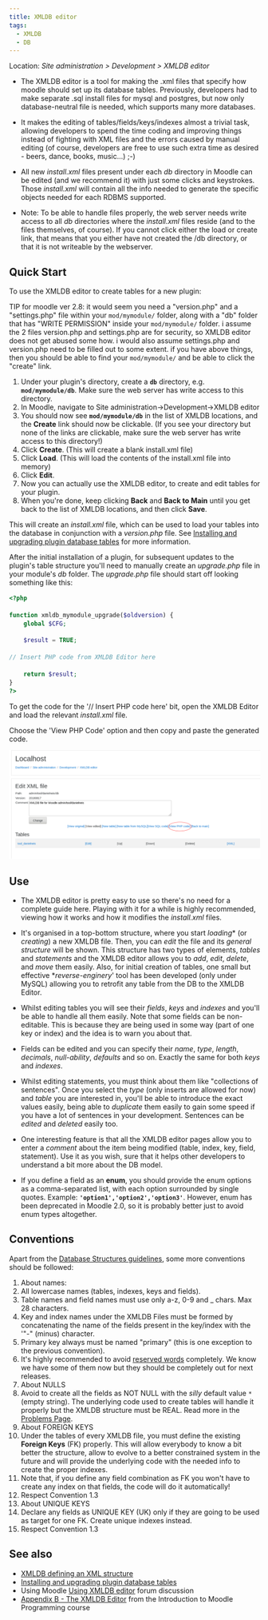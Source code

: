 ```yaml
---
title: XMLDB editor
tags:
  - XMLDB
  - DB
---
```

Location: *Site administration > Development > XMLDB editor*

- The XMLDB editor is a tool for making the .xml files that specify how moodle should set up its database tables. Previously, developers had to make separate .sql install files for mysql and postgres, but now only database-neutral file is needed, which supports many more databases.

- It makes the editing of tables/fields/keys/indexes almost a trivial task, allowing developers to spend  the time coding and improving things instead of fighting with XML files and the errors caused by manual editing (of course, developers are free to use such extra time as desired - beers, dance, books, music...) ;-)

- All new *install.xml* files present under each *db* directory in Moodle can be edited (and we recommend it) with just some clicks and keystrokes. Those *install.xml* will contain all the info needed to generate the specific objects needed for each RDBMS supported.

- Note: To be able to handle files properly, the web server needs write access to all *db* directories where the *install.xml* files reside (and to the files themselves, of course). If you cannot click either the load or create link, that means that you either have not created the /db directory, or that it is not writeable by the webserver.

## Quick Start

To use the XMLDB editor to create tables for a new plugin:

TIP for moodle ver 2.8: it would seem you need a "version.php" and a "settings.php" file within your `mod/mymodule/` folder, along with a "db" folder that has "WRITE PERMISSION" inside your `mod/mymodule/` folder. i assume the 2 files version.php and settings.php are for security, so XMLDB editor does not get abused some how. i would also assume settings.php and version.php need to be filled out to some extent. if you have above things, then you should be able to find your `mod/mymodule/` and be able to click the "create" link.

1. Under your plugin's directory, create a **`db`** directory, e.g. **`mod/mymodule/db`**. Make sure the web server has write access to this directory.
2. In Moodle, navigate to Site administration->Development->XMLDB editor
3. You should now see **`mod/mymodule/db`** in the list of XMLDB locations, and the **Create** link should now be clickable. (If you see your directory but none of the links are clickable, make sure the web server has write access to this directory!)
4. Click **Create**. (This will create a blank install.xml file)
5. Click **Load**. (This will load the contents of the install.xml file into memory)
6. Click **Edit**.
7. Now you can actually use the XMLDB editor, to create and edit tables for your plugin.
8. When you're done, keep clicking **Back** and **Back to Main** until you get back to the list of XMLDB locations, and then click **Save**.

This will create an *install.xml* file, which can be used to load your tables into the database in conjunction with a *version.php* file. See [Installing and upgrading plugin database tables](https://docs.moodle.org/dev/Installing_and_upgrading_plugin_database_tables) for more information.

After the initial installation of a plugin, for subsequent updates to the plugin's table structure you'll need to manually create an *upgrade.php* file in your module's *db* folder. The *upgrade.php* file should start off looking something like this:

```php
<?php

function xmldb_mymodule_upgrade($oldversion) {
    global $CFG;

    $result = TRUE;

// Insert PHP code from XMLDB Editor here

    return $result;
}
?>
```

To get the code for the '// Insert PHP code here' bit, open the XMLDB Editor and load the relevant *install.xml* file.

Choose the 'View PHP Code' option and then copy and paste the generated code.

![An image showing the XMLDB Editor, highlighting the 'View PHP Code' link](./_xmldb/xmldbeditor-showphpcode.png)

## Use

- The XMLDB editor is pretty easy to use so there's no need for a complete guide here. Playing with it for a while is highly recommended, viewing how it works and how it modifies the *install.xml* files.

- It's organised in a top-bottom structure, where you start *loading** (or *creating*) a new XMLDB file. Then, you can *edit* the file and its *general structure* will be shown. This structure has two types of elements, *tables* and *statements* and the XMLDB editor allows you to *add*, *edit*, *delete*, and *move* them easily. Also, for initial creation of tables, one small but effective **reverse-enginery*' tool has been developed (only under MySQL) allowing you to retrofit any table from the DB to the XMLDB Editor.

- Whilst editing tables you will see their *fields*, *keys* and *indexes* and you'll be able to handle all them easily. Note that some fields can be non-editable. This is because they are being used in some way (part of one key or index) and the idea is to warn you about that.

- Fields can be edited and you can specify their *name*, *type*, *length*, *decimals*, *null-ability*, *defaults* and so on. Exactly the same for both *keys* and *indexes*.

- Whilst editing statements, you must think about them like "collections of sentences". Once you select the *type* (only inserts are allowed for now) and *table* you are interested in, you'll be able to introduce the exact values easily, being able to *duplicate* them easily to gain some speed if you have a lot of sentences in your development. Sentences can be *edited* and *deleted* easily too.

- One interesting feature is that all the XMLDB editor pages allow you to enter a *comment* about the item being modified (table, index, key, field, statement). Use it as you wish, sure that it helps other developers to understand a bit more about the DB model.

- If you define a field as an **enum**, you should provide the enum options as a comma-separated list, with each option surrounded by single quotes. Example: **`'option1','option2','option3'`**. However, enum has been deprecated in Moodle 2.0, so it is probably better just to avoid enum types altogether.

## Conventions

Apart from the [Database Structures guidelines](https://docs.moodle.org/dev/Database), some more conventions should be followed:

1. About names:
2. All lowercase names (tables, indexes, keys and fields).
3. Table names and field names must use only a-z, 0-9 and _ chars. Max 28 characters.
4. Key and index names under the XMLDB Files must be formed by concatenating the name of the fields present in the key/index with the '"-" (minus) character.
5. Primary key always must be named "primary" (this is one exception to the previous convention).
6. It's highly recommended to avoid [reserved words](https://docs.moodle.org/dev/XMLDB_reserved_words) completely. We know we have some of them now but they should be completely out for next releases.
7. About NULLS
8. Avoid to create all the fields as NOT NULL with the *silly* default value `*` (empty string). The underlying code used to create tables will handle it properly but the XMLDB structure must be REAL. Read more in the [Problems Page](https://docs.moodle.org/dev/XMLDB_Problems#NOT_NULL_fields_using_a_DEFAULT_*_clause).
9. About FOREIGN KEYS
10. Under the tables of every XMLDB file, you must define the existing **Foreign Keys** (FK) properly. This will allow everybody to know a bit better the structure, allow to evolve to a better constrained system in the future and will provide the underlying code with the needed info to create the proper indexes.
11. Note that, if you define any field combination as FK you won't have to create any index on that fields, the code will do it automatically!
12. Respect Convention 1.3
13. About UNIQUE KEYS
14. Declare any fields as UNIQUE KEY (UK) only if they are going to be used as target for one FK. Create unique indexes instead.
15. Respect Convention 1.3

## See also

- [XMLDB defining an XML structure](https://docs.moodle.org/dev/XMLDB_defining_an_XML_structure)
- [Installing and upgrading plugin database tables](https://docs.moodle.org/dev/Installing_and_upgrading_plugin_database_tables)
- Using Moodle [Using XMLDB editor](http://moodle.org/mod/forum/discuss.php?d=82231) forum discussion
- [Appendix B - The XMLDB Editor](http://dev.moodle.org/mod/resource/view.php?id=55) from the Introduction to Moodle Programming course
